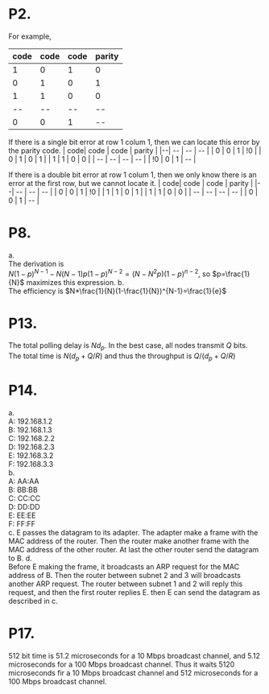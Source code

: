 # P2.
For example, 

| code| code | code | parity |
|--| -- | -- | -- |
| 1 | 0 | 1 | 0 |
| 0 | 1 | 0 | 1 |
| 1 | 1 | 0 | 0 |
| -- | -- | -- | -- |
| 0 | 0 | 1 | -- |

If there is a single bit error at row 1 colum 1, then we can locate this error by the parity code. 
| code| code | code | parity |
|--| -- | -- | -- |
| 0 | 0 | 1 | !0 |
| 0 | 1 | 0 | 1 |
| 1 | 1 | 0 | 0 |
| -- | -- | -- | -- |
| !0 | 0 | 1 | -- |

If there is a double bit error at row 1 colum 1, then we only know there is an error at the first row, but we cannot locate it. 
| code| code | code | parity |
|--| -- | -- | -- |
| 0 | 0 | 1 | !0 |
| 1 | 1 | 0 | 1 |
| 1 | 1 | 0 | 0 |
| -- | -- | -- | -- |
| 0 | 0 | 1 | -- |


# P8.
a.  
The derivation is   
$N(1-p)^{N-1}-N(N-1)p(1-p)^{N-2}=(N-N^2p)(1-p)^{n-2}$, 
so $p=\frac{1}{N}$ maximizes this expression. 
b.  
The efficiency is 
$N*\frac{1}{N}(1-\frac{1}{N})^{N-1}=\frac{1}{e}$
# P13.
The total polling delay is $Nd_p$. In the best case, all nodes transmit $Q$ bits. The total time is $N(d_p+Q/R)$ and thus the throughput is $Q/(d_p+Q/R)$
# P14.
a.  
A: 192.168.1.2  
B: 192.168.1.3  
C: 192.168.2.2  
D: 192.168.2.3  
E: 192.168.3.2  
F: 192.168.3.3  
b.  
A: AA:AA    
B: BB:BB    
C: CC:CC    
D: DD:DD    
E: EE:EE    
F: FF:FF    
c.
E passes the datagram to its adapter. The adapter make a frame with the MAC address of the router. Then the router make another frame with the MAC address of the other router. At last the other router send the datagram to B.
d.  
Before E making the frame, it broadcasts an ARP request for the MAC address of B. Then the router between subnet 2 and 3 will broadcasts another ARP request. The router between subnet 1 and 2 will reply this request, and then the first router replies E. then E can send the datagram as described in c. 
# P17.
512 bit time is 51.2 microseconds for a 10 Mbps broadcast channel, and 5.12 microseconds for a 100 Mbps broadcast channel. Thus it waits 5120 microseconds fir a 10 Mbps broadcast channel and 512 microseconds for a 100 Mbps broadcast channel. 

